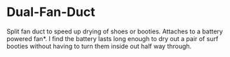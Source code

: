 # Dual-Fan-Duct
Split fan duct to speed up drying of shoes or booties.  Attaches to a battery powered fan*.  I find the battery lasts long enough to dry out a pair of surf booties without having to turn them inside out half way through.
